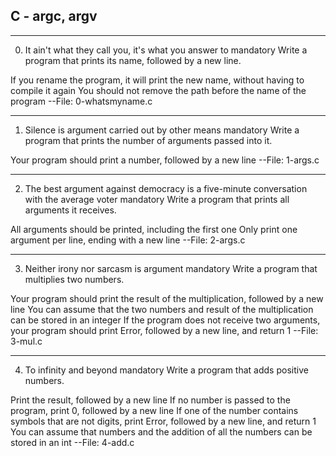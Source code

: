 ## C - argc, argv

---

0. It ain't what they call you, it's what you answer to
   mandatory
   Write a program that prints its name, followed by a new line.

If you rename the program, it will print the new name, without having to compile it again
You should not remove the path before the name of the program
--File: 0-whatsmyname.c

---

1. Silence is argument carried out by other means
   mandatory
   Write a program that prints the number of arguments passed into it.

Your program should print a number, followed by a new line
--File: 1-args.c

---

2. The best argument against democracy is a five-minute conversation with the average voter
   mandatory
   Write a program that prints all arguments it receives.

All arguments should be printed, including the first one
Only print one argument per line, ending with a new line
--File: 2-args.c

---

3. Neither irony nor sarcasm is argument
   mandatory
   Write a program that multiplies two numbers.

Your program should print the result of the multiplication, followed by a new line
You can assume that the two numbers and result of the multiplication can be stored in an integer
If the program does not receive two arguments, your program should print Error, followed by a new line, and return 1
--File: 3-mul.c

---

4. To infinity and beyond
   mandatory
   Write a program that adds positive numbers.

Print the result, followed by a new line
If no number is passed to the program, print 0, followed by a new line
If one of the number contains symbols that are not digits, print Error, followed by a new line, and return 1
You can assume that numbers and the addition of all the numbers can be stored in an int
--File: 4-add.c
